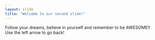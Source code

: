 ```yaml
---
layout: slide
title: "Welcome to our second slide!"
---
```

Follow your dreams, believe in yourself and remember to be AWESOME!!
Use the left arrow to go back!
